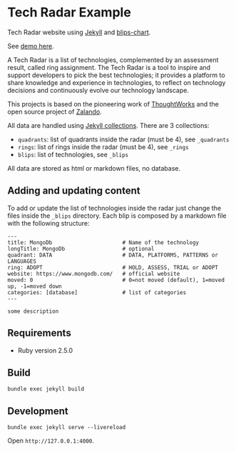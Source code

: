 # Tech Radar Example

Tech Radar website using [Jekyll](https://jekyllrb.com/) and [blips-chart](https://github.com/davideicardi/blips-chart).

See [demo here](https://davideicardi.github.io/tech-radar-example/).

A Tech Radar is a list of technologies, complemented by an assessment result, called ring assignment.
The Tech Radar is a tool to inspire and support developers to pick the best technologies; it provides a platform to share knowledge and experience in technologies, to reflect on technology decisions and continuously evolve our technology landscape.

This projects is based on the pioneering work of [ThoughtWorks](https://www.thoughtworks.com/radar) and
the open source project of [Zalando](https://opensource.zalando.com/tech-radar/).

All data are handled using [Jekyll collections](https://jekyllrb.com/docs/collections/).
There are 3 collections:

- `quadrants`: list of quadrants inside the radar (must be 4), see `_quadrants`
- `rings`: list of rings inside the radar (must be 4), see `_rings`
- `blips`: list of technologies, see `_blips`

All data are stored as html or markdown files, no database.

## Adding and updating content

To add or update the list of technologies inside the radar just change the 
files inside the `_blips` directory.
Each blip is composed by a markdown file with the following structure:
```
---
title: MongoDb                      # Name of the technology
longTitle: MongoDb                  # optional
quadrant: DATA                      # DATA, PLATFORMS, PATTERNS or LANGUAGES
ring: ADOPT                         # HOLD, ASSESS, TRIAL or ADOPT
website: https://www.mongodb.com/   # official website
moved: 0                            # 0=not moved (default), 1=moved up, -1=moved down
categories: [database]              # list of categories
---

some description
```

## Requirements

- Ruby version 2.5.0

## Build

```
bundle exec jekyll build
```

## Development

```
bundle exec jekyll serve --livereload
```

Open `http://127.0.0.1:4000`.